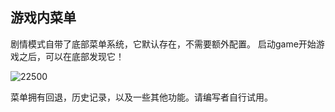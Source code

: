 ## 游戏内菜单
剧情模式自带了底部菜单系统，它默认存在，不需要额外配置。
启动game开始游戏之后，可以在底部发现它！

![22500](https://www.freeimg.cn/uploads/107/6904213f0213f.png)


菜单拥有回退，历史记录，以及一些其他功能。请编写者自行试用。